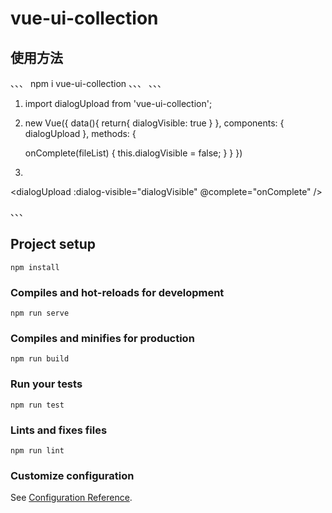 # vue-ui-collection

## 使用方法
、、、
  npm i vue-ui-collection
、、、
、、、
  1. import dialogUpload from 'vue-ui-collection';

  2. new Vue({
      data(){
        return{
          dialogVisible: true
        }
      },
      components: {
        dialogUpload
      },
      methods: {
        <!-- 点击完成获取上传 fileList 关闭弹层 -->
        onComplete(fileList) {
          this.dialogVisible = false;
        }
      }
    })
  
  3. 
  <dialogUpload :dialog-visible="dialogVisible" @complete="onComplete" />

、、、

## Project setup
```
npm install
```

### Compiles and hot-reloads for development
```
npm run serve
```

### Compiles and minifies for production
```
npm run build
```

### Run your tests
```
npm run test
```

### Lints and fixes files
```
npm run lint
```

### Customize configuration
See [Configuration Reference](https://cli.vuejs.org/config/).
